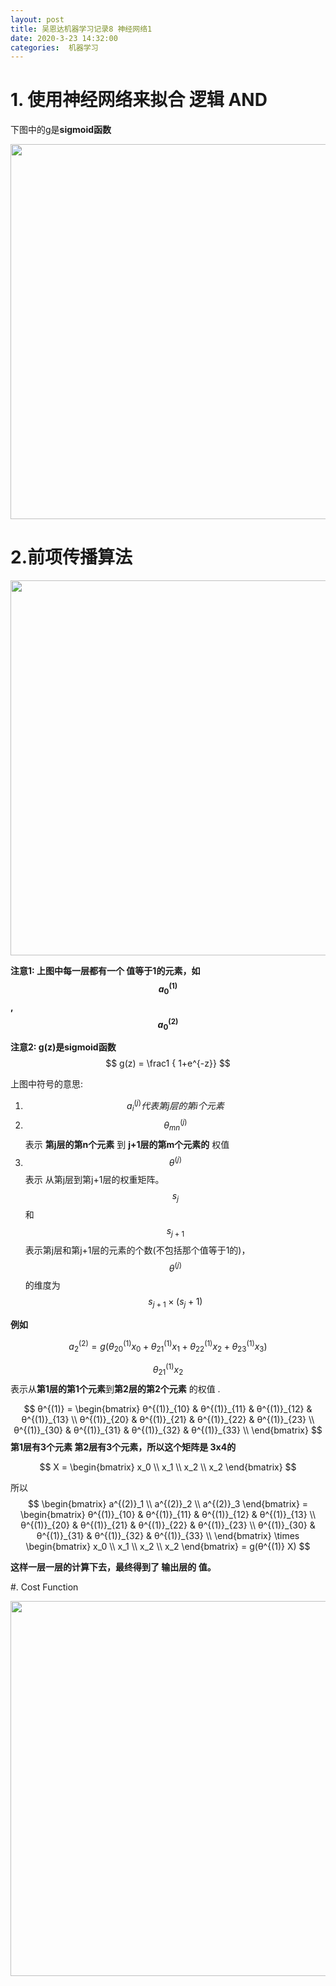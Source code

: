 ```yaml
---
layout: post
title: 吴恩达机器学习记录8 神经网络1
date: 2020-3-23 14:32:00
categories:  机器学习
---
```


<script type="text/javascript" src="http://cdn.mathjax.org/mathjax/latest/MathJax.js?config=default"></script>

# 1. 使用神经网络来拟合 逻辑 AND

下图中的g是**sigmoid函数**

<img src="https://raw.githubusercontent.com/QuietListener/quietlistener.github.io/master/images/20200326-neural-network.jpg" width="600"> 


# 2.前项传播算法
<img src="https://raw.githubusercontent.com/QuietListener/quietlistener.github.io/master/images/20200326-neural-network1.jpg" width="600">

**注意1: 上图中每一层都有一个 值等于1的元素，如 $$ a^{(1)}_0$$, $$ a^{(2)}_0$$**

**注意2: g(z)是sigmoid函数**
 $$ g(z) = \frac1 { 1+e^{-z}}  $$ 


上图中符号的意思:
1. $$a^{(j)}_i 代表 第j层的第i个元素 $$
2. $$ θ^{(j)}_{mn}$$  表示 **第j层的第n个元素** 到 **j+1层的第m个元素的** 权值
3. $$ θ^{(j)} $$ 表示 从第j层到第j+1层的权重矩阵。$$s_j$$ 和$$s_{j+1}$$表示第j层和第j+1层的元素的个数(不包括那个值等于1的)，  $$ θ^{(j)} $$的维度为 $$ s_{j+1} \times (s_j +1) $$

**例如**   

$$ a^{(2)}_2   = g( θ^{(1)}_{20} x_0  + θ^{(1)}_{21} x_1 + θ^{(1)}_{22} x_2 + θ^{(1)}_{23} x_3 )   $$    

$$θ^{(1)}_{21}x_2$$ 表示从**第1层的第1个元素**到**第2层的第2个元素** 的权值 .

$$ 
θ^{(1)} = 
\begin{bmatrix}
θ^{(1)}_{10} & θ^{(1)}_{11} &  θ^{(1)}_{12} & θ^{(1)}_{13}  \\
θ^{(1)}_{20} & θ^{(1)}_{21} &  θ^{(1)}_{22} & θ^{(1)}_{23}  \\
θ^{(1)}_{30} & θ^{(1)}_{31} &  θ^{(1)}_{32} & θ^{(1)}_{33}  \\
\end{bmatrix} 
$$
**第1层有3个元素 第2层有3个元素，所以这个矩阵是 3x4的**


$$
X = 
\begin{bmatrix}
x_0 \\
x_1  \\
x_2  \\
x_2  
\end{bmatrix} 
$$

所以 
$$
\begin{bmatrix}
a^{(2)}_1  \\
a^{(2)}_2  \\
a^{(2)}_3 
\end{bmatrix} = \begin{bmatrix}
θ^{(1)}_{10} & θ^{(1)}_{11} &  θ^{(1)}_{12} & θ^{(1)}_{13}  \\
θ^{(1)}_{20} & θ^{(1)}_{21} &  θ^{(1)}_{22} & θ^{(1)}_{23}  \\
θ^{(1)}_{30} & θ^{(1)}_{31} &  θ^{(1)}_{32} & θ^{(1)}_{33}  \\
\end{bmatrix}  \times \begin{bmatrix}
x_0 \\
x_1  \\
x_2  \\
x_2  
\end{bmatrix}  =  g(θ^{(1)} X)
$$


**这样一层一层的计算下去，最终得到了 输出层的 值。**

#. Cost Function

<img src="https://raw.githubusercontent.com/QuietListener/quietlistener.github.io/master/images/20200326-neural-network2.jpg" width="600">